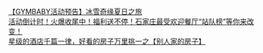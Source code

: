   
[【GYMBABY活动预告】冰雪奇缘夏日之旅](http://www.dianyue.me/archives/487/xrcue3ltgmz7ehzr/)  
[活动倒计时！火爆收尾中！福利送不停！石家庄最受欢迎餐厅“站队榜”等你来改变！](http://www.dianyue.me/archives/491/lawxpm3p0k86w3uu/)  
[星级的酒店千篇一律，好看的房子万里挑一之【别人家的房子】](http://www.dianyue.me/archives/357/gs0jerly56w7i0v8/)